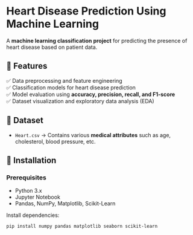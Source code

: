 # Heart Disease Prediction Using Machine Learning

A **machine learning classification project** for predicting the presence of heart disease based on patient data.

## **📌 Features**
✅ Data preprocessing and feature engineering  
✅ Classification models for heart disease prediction  
✅ Model evaluation using **accuracy, precision, recall, and F1-score**  
✅ Dataset visualization and exploratory data analysis (EDA)  

## **📌 Dataset**
- `Heart.csv` → Contains various **medical attributes** such as age, cholesterol, blood pressure, etc.

## **📌 Installation**
### **Prerequisites**
- Python 3.x
- Jupyter Notebook
- Pandas, NumPy, Matplotlib, Scikit-Learn

Install dependencies:
```bash
pip install numpy pandas matplotlib seaborn scikit-learn
